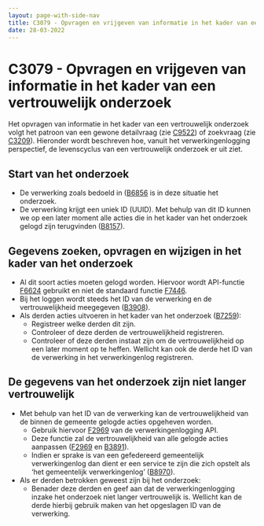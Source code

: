 ```yaml
---
layout: page-with-side-nav
title: C3079 - Opvragen en vrijgeven van informatie in het kader van een vertrouwelijk onderzoek
date: 28-03-2022
---
```


# C3079 - Opvragen en vrijgeven van informatie in het kader van een vertrouwelijk onderzoek

Het opvragen van informatie in het kader van een vertrouwelijk onderzoek volgt het patroon van een gewone detailvraag (zie [C9522](./9522.md)) of zoekvraag (zie [C3209](./3209.md)). Hieronder wordt beschreven hoe, vanuit het verwerkingenlogging perspectief, de levenscyclus van een vertrouwelijk onderzoek er uit ziet.

##	Start van het onderzoek
-	De verwerking zoals bedoeld in ([B6856](./6856.md) is in deze situatie het onderzoek.
-	De verwerking krijgt een uniek ID (UUID). Met behulp van dit ID kunnen we op een later moment alle acties die in het kader van het onderzoek gelogd zijn terugvinden ([B8157](./8157.md)).

##	Gegevens zoeken, opvragen en wijzigen in het kader van het onderzoek
-	Al dit soort acties moeten gelogd worden. Hiervoor wordt API-functie [F6624](./6624.md) gebruikt en niet de standaard functie [F7446](./7446.md).
-	Bij het loggen wordt steeds het ID van de verwerking en de vertrouwelijkheid meegegeven ([B3908](./3908.md)). 
-	Als derden acties uitvoeren in het kader van het onderzoek ([B7259](./7259.md)):
    -	Registreer welke derden dit zijn.
    -	Controleer of deze derden de vertrouwelijkheid registreren.
    -	Controleer of deze derden instaat zijn om de vertrouwelijkheid op een later moment op te heffen. Wellicht kan ook de derde het ID van de verwerking in het verwerkingenlog registreren.

##	De gegevens van het onderzoek zijn niet langer vertrouwelijk
-	Met behulp van het ID van de verwerking kan de vertrouwelijkheid van de binnen de gemeente gelogde acties opgeheven worden.
    - Gebruik hiervoor [F2969](./2969.md) van de verwerkingenlogging API.
    - Deze functie zal de vertrouwelijkheid van alle gelogde acties aanpassen ([F2969](./2969.md) en [B3891](./3891.md)).
    - Indien er sprake is van een gefedereerd gemeentelijk verwerkingenlog dan dient er een service te zijn die zich opstelt als ‘het gemeentelijk verwerkingenlog’ ([B8970](./8970.md)).
-	Als er derden betrokken geweest zijn bij het onderzoek:
    - Benader deze derden en geef aan dat de verwerkingenlogging inzake het onderzoek niet langer vertrouwelijk is. Wellicht kan de derde hierbij gebruik maken van het opgeslagen ID van de verwerking.
